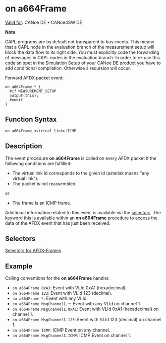 # on a664Frame

[Valid for](../../../Shared/FeatureAvailability.md): CANoe DE • CANoe4SW DE

**Note**

CAPL programs are by default not transparent to bus events. This means that a CAPL node in the evaluation branch of the measurement setup will block the data flow to its right side. You must explicitly code the forwarding of messages in CAPL nodes in the evaluation branch. In order to re-use this code snippet in the Simulation Setup of your CANoe DE product you have to add conditional compilation. Otherwise a recursion will occur.

Forward AFDX packet event:

```
on a664Frame * {
  #if MEASUREMENT_SETUP
  output(this);
  #endif
}
```

## Function Syntax

```
on a664Frame <virtual link>|ICMP
```

## Description

The event procedure **on a664Frame** is called on every AFDX packet if the following conditions are fulfilled:

- The virtual link id corresponds to the given id (asterisk means "any virtual link").
- The packet is not reassembled.

or

- The frame is an ICMP frame.

Additional information related to this event is available via the [selectors](../CAPLfunctionsAFDXSelectors.md). The keyword [this](../../Other/EventProcedures/CAPLfunctionKeywordThis.md) is available within an **on a664Frame** procedure to access the data of the AFDX event that has just been received.

## Selectors

[Selectors for AFDX-Frames](../CAPLfunctionsAFDXSelectors.md)

## Example

Calling conventions for the **on a664Frame** handler.

- `on a664Frame 0xA1`: Event with VLId 0xA1 (hexadecimal).
- `on a664Frame 123`: Event with VLId 123 (decimal).
- `on a664Frame *`: Event with any VLId.
- `on a664Frame MsgChannel1.*`: Event with any VLId on channel 1.
- `on a664Frame MsgChannel1.0xA1`: Event with VLId 0xA1 (hexadecimal) on channel 1.
- `on a664Frame MsgChannel1.123`: Event with VLId 123 (decimal) on channel 1.
- `on a664Frame ICMP`: ICMP Event on any channel.
- `on a664Frame MsgChannel1.ICMP`: ICMP Event on channel 1.

